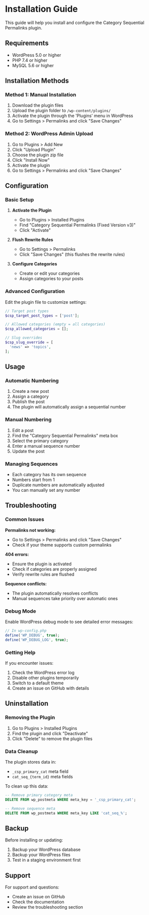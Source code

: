 # Installation Guide

This guide will help you install and configure the Category Sequential Permalinks plugin.

## Requirements

- WordPress 5.0 or higher
- PHP 7.4 or higher
- MySQL 5.6 or higher

## Installation Methods

### Method 1: Manual Installation

1. Download the plugin files
2. Upload the plugin folder to `/wp-content/plugins/`
3. Activate the plugin through the 'Plugins' menu in WordPress
4. Go to Settings > Permalinks and click "Save Changes"

### Method 2: WordPress Admin Upload

1. Go to Plugins > Add New
2. Click "Upload Plugin"
3. Choose the plugin zip file
4. Click "Install Now"
5. Activate the plugin
6. Go to Settings > Permalinks and click "Save Changes"

## Configuration

### Basic Setup

1. **Activate the Plugin**
   - Go to Plugins > Installed Plugins
   - Find "Category Sequential Permalinks (Fixed Version v3)"
   - Click "Activate"

2. **Flush Rewrite Rules**
   - Go to Settings > Permalinks
   - Click "Save Changes" (this flushes the rewrite rules)

3. **Configure Categories**
   - Create or edit your categories
   - Assign categories to your posts

### Advanced Configuration

Edit the plugin file to customize settings:

```php
// Target post types
$csp_target_post_types = ['post'];

// Allowed categories (empty = all categories)
$csp_allowed_categories = [];

// Slug overrides
$csp_slug_override = [
  'news' => 'topics',
];
```

## Usage

### Automatic Numbering

1. Create a new post
2. Assign a category
3. Publish the post
4. The plugin will automatically assign a sequential number

### Manual Numbering

1. Edit a post
2. Find the "Category Sequential Permalinks" meta box
3. Select the primary category
4. Enter a manual sequence number
5. Update the post

### Managing Sequences

- Each category has its own sequence
- Numbers start from 1
- Duplicate numbers are automatically adjusted
- You can manually set any number

## Troubleshooting

### Common Issues

**Permalinks not working:**
- Go to Settings > Permalinks and click "Save Changes"
- Check if your theme supports custom permalinks

**404 errors:**
- Ensure the plugin is activated
- Check if categories are properly assigned
- Verify rewrite rules are flushed

**Sequence conflicts:**
- The plugin automatically resolves conflicts
- Manual sequences take priority over automatic ones

### Debug Mode

Enable WordPress debug mode to see detailed error messages:

```php
// In wp-config.php
define('WP_DEBUG', true);
define('WP_DEBUG_LOG', true);
```

### Getting Help

If you encounter issues:

1. Check the WordPress error log
2. Disable other plugins temporarily
3. Switch to a default theme
4. Create an issue on GitHub with details

## Uninstallation

### Removing the Plugin

1. Go to Plugins > Installed Plugins
2. Find the plugin and click "Deactivate"
3. Click "Delete" to remove the plugin files

### Data Cleanup

The plugin stores data in:
- `_csp_primary_cat` meta field
- `cat_seq_{term_id}` meta fields

To clean up this data:

```sql
-- Remove primary category meta
DELETE FROM wp_postmeta WHERE meta_key = '_csp_primary_cat';

-- Remove sequence meta
DELETE FROM wp_postmeta WHERE meta_key LIKE 'cat_seq_%';
```

## Backup

Before installing or updating:

1. Backup your WordPress database
2. Backup your WordPress files
3. Test in a staging environment first

## Support

For support and questions:
- Create an issue on GitHub
- Check the documentation
- Review the troubleshooting section
